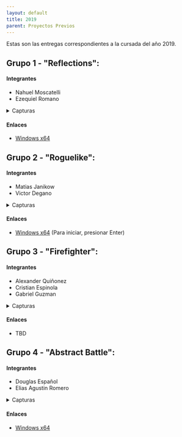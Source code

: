 ```yaml
---
layout: default
title: 2019
parent: Proyectos Previos
---
```


Estas son las entregas correspondientes a la cursada del año 2019.


## Grupo 1 - "Reflections":

#### Integrantes

* Nahuel Moscatelli
* Ezequiel Romano

<details>
  <summary>Capturas</summary>
  
  ![](imagenes/2019s2-grupo1-1.png?raw=true)
  ![](imagenes/2019s2-grupo1-2.png?raw=true)
</details>

#### Enlaces
- [Windows x64](https://github.com/R4nKF1v3/boss/releases/download/1.0.2/reflections_boss_x64.exe "Reflections Windows x64")

## Grupo 2 - "Roguelike":

#### Integrantes

* Matias Janikow
* Victor Degano

<details>
  <summary>Capturas</summary>
  
  ![](imagenes/2019s2-grupo2-1.png?raw=true)
  ![](imagenes/2019s2-grupo2-2.png?raw=true)
</details>

#### Enlaces

- [Windows x64](https://github.com/IntroPV-UNQ/repositorio-proyectos/releases/download/2019/2019s2-grupo2-Roguelike.exe "Reflections Windows x64") (Para iniciar, presionar Enter)

## Grupo 3 - "Firefighter":

#### Integrantes

* Alexander Quiñonez
* Cristian Espinola
* Gabriel Guzman

<details>
  <summary>Capturas</summary>
  
  ![](imagenes/2019s2-grupo3-1.png?raw=true)
  ![](imagenes/2019s2-grupo3-2.png?raw=true)
</details>

#### Enlaces
- TBD

## Grupo 4 - "Abstract Battle":

#### Integrantes

* Douglas Español
* Elias Agustin Romero

<details>
  <summary>Capturas</summary>
  
  ![](imagenes/2019s2-grupo4-1.png?raw=true)
  ![](imagenes/2019s2-grupo4-2.png?raw=true)
</details>

#### Enlaces
- [Windows x64](https://github.com/IntroPV-UNQ/repositorio-proyectos/releases/download/2019/2019s2-grupo4-Abstract.Battle.zip "Abstract Battle Windows x64")

